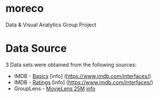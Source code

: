 # moreco
Data &amp; Visual Analytics Group Project

# Data Source

3 Data sets were obtained from the following sources:

* IMDB - [Basics](https://datasets.imdbws.com/) [info] (https://www.imdb.com/interfaces/)
* IMDB - [Ratings](https://datasets.imdbws.com/) [info] (https://www.imdb.com/interfaces/)
* GroupLens - [MovieLens 25M](https://grouplens.org/datasets/movielens/) [info](http://files.grouplens.org/datasets/movielens/ml-25m-README.html)